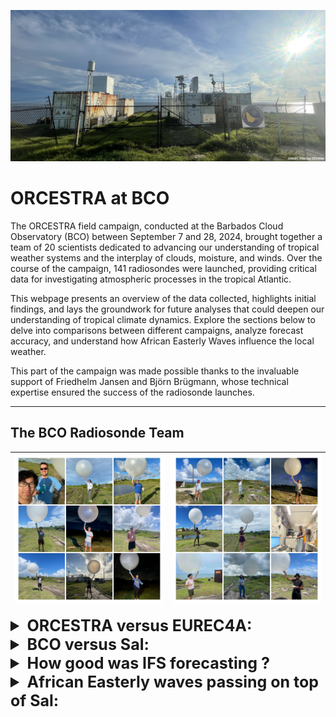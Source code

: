 <!-- This file was created automatically -->

![BCO Radiosondes](../figures/BCO_07_SEP_2024.jpg)

# ORCESTRA at BCO

The ORCESTRA field campaign, conducted at the Barbados Cloud Observatory (BCO) between September 7 and 28, 2024, brought together a team of 20 scientists dedicated to advancing our understanding of tropical weather systems and the interplay of clouds, moisture, and winds. Over the course of the campaign, 141 radiosondes were launched, providing critical data for investigating atmospheric processes in the tropical Atlantic. 

This webpage presents an overview of the data collected, highlights initial findings, and lays the groundwork for future analyses that could deepen our understanding of tropical climate dynamics. Explore the sections below to delve into comparisons between different campaigns, analyze forecast accuracy, and understand how African Easterly Waves influence the local weather.

This part of the campaign was made possible thanks to the invaluable support of Friedhelm Jansen and Björn Brügmann, whose technical expertise ensured the success of the radiosonde launches.

---

## The BCO Radiosonde Team

| ![Team1](../figures/Collage1.jpg) | ![Team2](../figures/Collage2.jpg) |
|:---------------------------------:|:---------------------------------:|


<details>
  <summary style="font-size: 25px;"><strong>ORCESTRA versus EUREC4A:</strong></summary>

  ![ORCESTRA_vs_EUREC4A](../figures/00.1_Map_BCO_eur_vs_orc_no_gridlines.png)
  <br>
  The figure compares the radiosonde tracks observed during two field campaigns: EUREC4A (January-February 2020, left) and ORCESTRA (September 2024, right). Blue lines represent ascending radiosondes, and red lines represent descending ones. The much broader spread of trajectories during EUREC4A suggests a more turbulent and variable wind field, with significant horizontal displacement. This could indicate a more dynamic atmospheric situation with stronger and more variable winds, likely associated with the synoptic weather systems and large-scale convection typical for that period.

  In contrast, the ORCESTRA wind field shows a more concentrated pattern, with less horizontal displacement of the radiosondes, suggesting more stable conditions with weaker and less variable winds. The confined dispersion of the trajectories during ORCESTRA indicates a quieter atmospheric state, potentially influenced by more stable trade wind conditions during the September period. This contrast between the two campaigns highlights the different atmospheric dynamics and wind regimes during the respective field campaigns.

</details>

<details>
  <summary style="font-size: 25px;"><strong>BCO versus Sal:</strong></summary>

  ![ORCESTRA_vs_EUREC4A](../figures/01.4_airT_and_rh_BCO_vs_Sal.png){width=85%}
  <br>
  In the provided figure, we observe a comparison of air temperature and relative humidity profiles between BCO (blue) and Sal (green) in the upper panels, with the corresponding differences in the lower panels. The air temperature profiles (top left) are quite similar, with only minor variations below 1000 m where Sal shows slightly cooler temperatures. The relative humidity profiles (top right) show a more distinct difference: Sal exhibits higher humidity at lower altitudes (below 2000 m), while BCO has slightly higher humidity between 2000 and 5000 m. The lower panels highlight these differences more clearly, where we can see that BCO is warmer above 1000 m and slightly drier in the lower atmosphere, confirming the subtle but important variations in the thermodynamic conditions between the two locations.

</details>

<details>
  <summary style="font-size: 25px;"><strong>How good was IFS forecasting ?</strong></summary>
  The IFS (Integrated Forecasting System from ECMWF) was utilized throughout the campaign to plan flights and monitor the synoptic situation. Integrated water vapor data was obtained both from the forecasts and radiosondes, enabling direct comparisons to assess the accuracy of both the soundings and the forecasts. Additionally, radiosondes were launched every six hours from Grantley Adams Airport in Barbados. These observations can also be compared with the LAM (Limited Area Model), which was initialized with IFS data and ran continuously during the campaign.

  All of these datasets are compared in the plot below:
  ![BCO Radiosondes](../figures/IFS_evaluation.png)

  Our observations consistently show higher moisture levels compared to other products. At the BCO, the measurements taken from the airport closely align with the IFS model. Since these observations were made further inland, where land influences may contribute to atmospheric drying, this could explain the consistent moisture difference.

  On Sal, a similar dry bias is observed in the IFS model, which is also reflected in the LAM. This is expected, as the LAM is initialized with IFS data and then runs for 48-hour periods. 

  Overall, despite a consistent moister atmosphere from ou rmeasurements, the trends are well captured by IFS and the LAM, and the IWV values follow closely the African Easterly Waves pattern (see following section).
</details>


<details>
  <summary style="font-size: 25px;"><strong>African Easterly waves passing on top of Sal:</strong></summary>

  As before, IWV is derived from radiosonde measurements. The dates of African Easterly Wave (AEW) passages over Sal have been identified and analyzed to study their impact on IWV. Typically, dry phases are observed ahead of the AEW, followed by more humid conditions after its passage. The wave axis crossing is marked by a sharp increase in moisture. As expected, the cyclonic circulation of the AEW drives dry air southward to the west of the wave axis, while moist air is transported northward to the east, leading to an increase in IWV over Sal.

  Additionally, the top 20% strongest wind events have been highlighted on the plot (dashed gray lines), showing that wind strength generally peaks either before or after the wave. The green line represents equivalent potential temperature, with its minimums occurring after the wave's passage, within the ridge pattern.

  ![BCO Radiosondes](../figures/African_easterly_waves.png)
  

</details>

